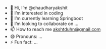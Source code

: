 - 👋 Hi, I’m @chaudharyakshit
- 👀 I’m interested in coding
- 🌱 I’m currently learning Springboot
- 💞️ I’m looking to collaborate on ...
- 📫 How to reach me akshtduhn@gmail.com
- 😄 Pronouns: ...
- ⚡ Fun fact: ...

<!---
chaudharyakshit/chaudharyakshit is a ✨ special ✨ repository because its `README.md` (this file) appears on your GitHub profile.
You can click the Preview link to take a look at your changes.
--->
